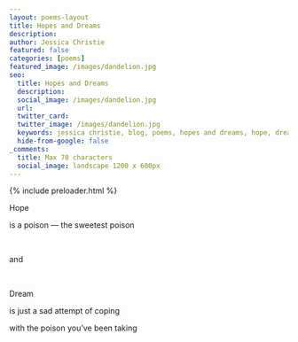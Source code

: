 ```yaml
---
layout: poems-layout
title: Hopes and Dreams
description:
author: Jessica Christie
featured: false
categories: [poems]
featured_image: /images/dandelion.jpg
seo:
  title: Hopes and Dreams
  description:
  social_image: /images/dandelion.jpg
  url:
  twitter_card:
  twitter_image: /images/dandelion.jpg
  keywords: jessica christie, blog, poems, hopes and dreams, hope, dream, poison, sad, sweetest poison, coping
  hide-from-google: false
_comments:
  title: Max 70 characters
  social_image: landscape 1200 x 600px
---
```


{% include preloader.html %}

Hope

is a poison ― the sweetest poison

&nbsp;

and

&nbsp;

Dream

is just a sad attempt of coping

with the poison you’ve been taking

&nbsp;
